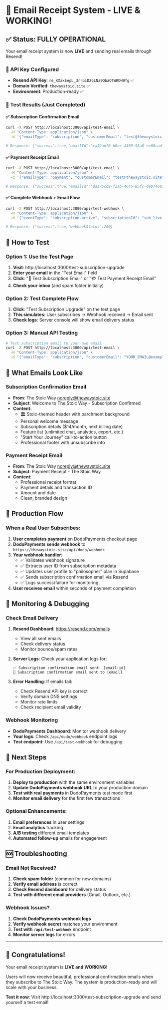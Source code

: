 # 🎉 Email Receipt System - LIVE & WORKING!

## ✅ Status: FULLY OPERATIONAL

Your email receipt system is now **LIVE** and sending real emails through Resend!

### 🔑 API Key Configured
- **Resend API Key**: `re_KXaxEepL_3rrpiD26LNa9QbaQTWRDH9fg` ✅
- **Domain Verified**: `thewaystoic.site` ✅
- **Environment**: Production-ready ✅

### 📧 Test Results (Just Completed)

#### ✅ Subscription Confirmation Email
```bash
curl -X POST http://localhost:3000/api/test-email \
  -H "Content-Type: application/json" \
  -d '{"emailType": "subscription", "customerEmail": "test@thewaystoic.site", "customerName": "Test User"}'

# Response: {"success":true,"emailId":"ca19ad70-b0ec-4309-98a8-ee00cad15956"}
```

#### ✅ Payment Receipt Email
```bash
curl -X POST http://localhost:3000/api/test-email \
  -H "Content-Type: application/json" \
  -d '{"emailType": "payment", "customerEmail": "test@thewaystoic.site", "customerName": "Test User"}'

# Response: {"success":true,"emailId":"daa75cd8-f2ab-4645-85fc-de0746079606"}
```

#### ✅ Complete Webhook + Email Flow
```bash
curl -X POST http://localhost:3000/api/test-webhook \
  -H "Content-Type: application/json" \
  -d '{"eventType": "subscription.active", "subscriptionId": "sub_live_test_123", "userId": "550e8400-e29b-41d4-a716-446655440000", "customerId": "cust_live_test_123"}'

# Response: {"success":true,"webhookStatus":200}
```

## 🧪 How to Test

### Option 1: Use the Test Page
1. **Visit**: http://localhost:3000/test-subscription-upgrade
2. **Enter your email** in the "Test Email" field
3. **Click**: "📧 Test Subscription Email" or "💳 Test Payment Receipt Email"
4. **Check your inbox** (and spam folder initially)

### Option 2: Test Complete Flow
1. **Click**: "Test Subscription Upgrade" on the test page
2. **This simulates**: User subscribes → Webhook received → Email sent
3. **Check logs**: Server console will show email delivery status

### Option 3: Manual API Testing
```bash
# Test subscription email to your own email
curl -X POST http://localhost:3000/api/test-email \
  -H "Content-Type: application/json" \
  -d '{"emailType": "subscription", "customerEmail": "YOUR_EMAIL@example.com", "customerName": "Your Name"}'
```

## 📧 What Emails Look Like

### Subscription Confirmation Email
- **From**: The Stoic Way <noreply@thewaystoic.site>
- **Subject**: Welcome to The Stoic Way - Subscription Confirmed
- **Content**:
  - 🏛️ Stoic-themed header with parchment background
  - Personal welcome message
  - Subscription details ($14/month, next billing date)
  - Feature list (unlimited chat, analytics, export, etc.)
  - "Start Your Journey" call-to-action button
  - Professional footer with unsubscribe info

### Payment Receipt Email
- **From**: The Stoic Way <noreply@thewaystoic.site>
- **Subject**: Payment Receipt - The Stoic Way
- **Content**:
  - Professional receipt format
  - Payment details and transaction ID
  - Amount and date
  - Clean, branded design

## 🚀 Production Flow

### When a Real User Subscribes:

1. **User completes payment** on DodoPayments checkout page
2. **DodoPayments sends webhook** to `https://thewaystoic.site/api/dodo/webhook`
3. **Your webhook handler**:
   - ✅ Validates webhook signature
   - ✅ Extracts user ID from subscription metadata
   - ✅ Updates user profile to "philosopher" plan in Supabase
   - ✅ Sends subscription confirmation email via Resend
   - ✅ Logs success/failure for monitoring
4. **User receives email** within seconds of payment completion

## 🔧 Monitoring & Debugging

### Check Email Delivery
1. **Resend Dashboard**: https://resend.com/emails
   - View all sent emails
   - Check delivery status
   - Monitor bounce/spam rates

2. **Server Logs**: Check your application logs for:
   ```
   ✅ Subscription confirmation email sent: [email-id]
   📧 Subscription confirmation email sent to [email]
   ```

3. **Error Handling**: If emails fail:
   - Check Resend API key is correct
   - Verify domain DNS settings
   - Monitor rate limits
   - Check recipient email validity

### Webhook Monitoring
- **DodoPayments Dashboard**: Monitor webhook delivery
- **Your logs**: Check `/api/dodo/webhook` endpoint logs
- **Test endpoint**: Use `/api/test-webhook` for debugging

## 🎯 Next Steps

### For Production Deployment:
1. **Deploy to production** with the same environment variables
2. **Update DodoPayments webhook URL** to your production domain
3. **Test with real payments** in DodoPayments test mode first
4. **Monitor email delivery** for the first few transactions

### Optional Enhancements:
1. **Email preferences** in user settings
2. **Email analytics** tracking
3. **A/B testing** different email templates
4. **Automated follow-up** emails for engagement

## 🆘 Troubleshooting

### Email Not Received?
1. **Check spam folder** (common for new domains)
2. **Verify email address** is correct
3. **Check Resend dashboard** for delivery status
4. **Test with different email providers** (Gmail, Outlook, etc.)

### Webhook Issues?
1. **Check DodoPayments webhook logs**
2. **Verify webhook secret** matches your environment
3. **Test with `/api/test-webhook`** endpoint
4. **Monitor server logs** for errors

---

## 🎉 Congratulations!

Your email receipt system is **LIVE and WORKING**! 

Users will now receive beautiful, professional confirmation emails when they subscribe to The Stoic Way. The system is production-ready and will scale with your business.

**Test it now**: Visit http://localhost:3000/test-subscription-upgrade and send yourself a test email!
